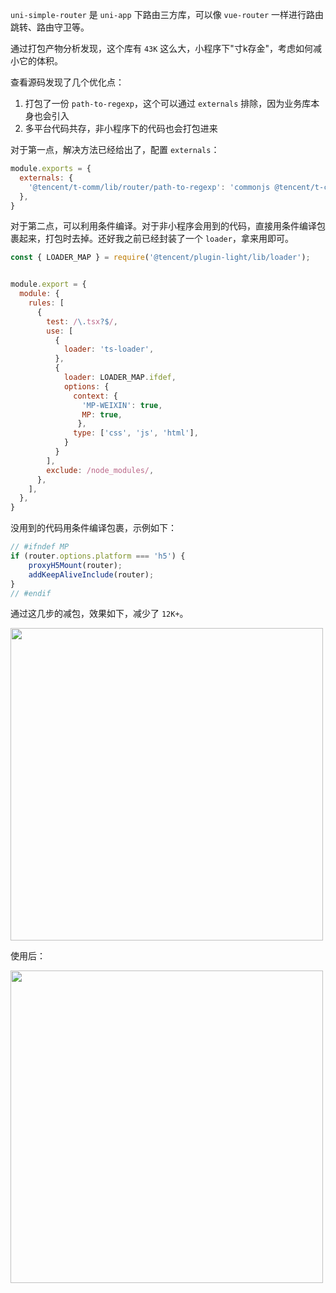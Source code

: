 `uni-simple-router` 是 `uni-app` 下路由三方库，可以像 `vue-router` 一样进行路由跳转、路由守卫等。

通过打包产物分析发现，这个库有 `43K` 这么大，小程序下"寸k存金"，考虑如何减小它的体积。

查看源码发现了几个优化点：

1. 打包了一份 `path-to-regexp`，这个可以通过 `externals` 排除，因为业务库本身也会引入
2. 多平台代码共存，非小程序下的代码也会打包进来

对于第一点，解决方法已经给出了，配置 `externals`：

```js
module.exports = {
  externals: {
    '@tencent/t-comm/lib/router/path-to-regexp': 'commonjs @tencent/t-comm/lib/router/path-to-regexp'
  },
}
```

对于第二点，可以利用条件编译。对于非小程序会用到的代码，直接用条件编译包裹起来，打包时去掉。还好我之前已经封装了一个 `loader`，拿来用即可。

```js
const { LOADER_MAP } = require('@tencent/plugin-light/lib/loader');


module.export = {
  module: {
    rules: [
      {
        test: /\.tsx?$/,
        use: [
          {
            loader: 'ts-loader',
          },
          {
            loader: LOADER_MAP.ifdef,
            options: {
              context: { 
                'MP-WEIXIN': true,
                MP: true,
               },
              type: ['css', 'js', 'html'],
            }
          }
        ],
        exclude: /node_modules/,
      },
    ],
  },
}
```

没用到的代码用条件编译包裹，示例如下：

```ts
// #ifndef MP
if (router.options.platform === 'h5') {
    proxyH5Mount(router);
    addKeepAliveInclude(router);
}
// #endif
```

通过这几步的减包，效果如下，减少了 `12K+`。


<img src="https://mike-1255355338.cos.ap-guangzhou.myqcloud.com/article/2024/3/own_mike_bdc2989b2584089ea8.png" width="500">


使用后：

<img src="https://mike-1255355338.cos.ap-guangzhou.myqcloud.com/article/2024/3/own_mike_cef137382dfcbe8f89.png" width="500">